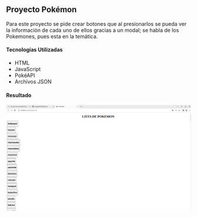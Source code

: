 
## Proyecto Pokémon

Para este proyecto se pide crear botones que al presionarlos se pueda ver la información de cada uno de ellos gracias a un modal; se habla de los Pokemones, pues esta en la temática.

#### Tecnologías Utilizadas

- HTML
- JavaScript
- PokéAPI
- Archivos JSON

#### Resultado

![](resul.png)